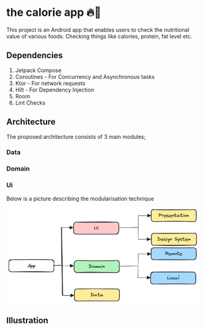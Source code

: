 # the calorie app 🔥🔨

This project is an Android app that enables users to check the nutritional value of various foods. 
Checking things like calories, protein, fat level etc.

## Dependencies

1. Jetpack Compose
2. Coroutines - For Concurrency and Asynchronous tasks
3. Ktor - For network requests
4. Hilt - For Dependency Injection
5. Room
6. Lint Checks 

## Architecture

The proposed architecture consists of 3 main modules;

### Data

### Domain

### Ui

Below is a picture describing the modularisation technique

![modularise.png](ui%2Fpresentation%2Fsrc%2Fmain%2Fres%2Fdrawable%2Fmodularise.png)

## Illustration
